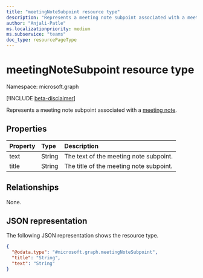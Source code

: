 ```yaml
---
title: "meetingNoteSubpoint resource type"
description: "Represents a meeting note subpoint associated with a meeting note."
author: "Anjali-Patle"
ms.localizationpriority: medium
ms.subservice: "teams"
doc_type: resourcePageType
---
```


# meetingNoteSubpoint resource type

Namespace: microsoft.graph

[!INCLUDE [beta-disclaimer](../../includes/beta-disclaimer.md)]

Represents a meeting note subpoint associated with a [meeting note](meetingnote.md).


## Properties
|Property|Type|Description|
|:---|:---|:---|
|text|String|The text of the meeting note subpoint.|
|title|String|The title of the meeting note subpoint.|

## Relationships
None.

## JSON representation
The following JSON representation shows the resource type.
<!-- {
  "blockType": "resource",
  "@odata.type": "microsoft.graph.meetingNoteSubpoint"
}
-->
``` json
{
  "@odata.type": "#microsoft.graph.meetingNoteSubpoint",
  "title": "String",
  "text": "String"
}
```

